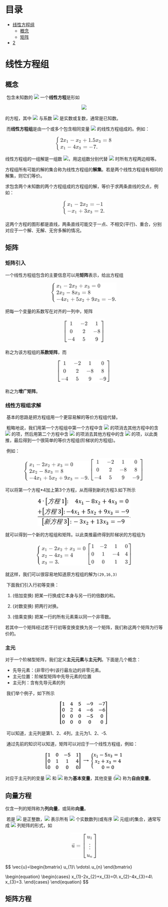 # 目录

<!-- TOC -->

- [线性方程组](#线性方程组)
  - [概念](#概念)
  - [矩阵](矩阵)
- [2](#生成模型与判别模型)

<!-- /TOC -->

# 线性方程组

## 概念

​	包含未知数的 <img src="http://latex.codecogs.com/gif.latex?{x_{1},x_{2},\cdots,x_{n}}" /> 一个**线性方程**是形如

<div align="center"><img src="http://latex.codecogs.com/gif.latex?{a_{1}x_{1}+a_{2}x_{2}+\cdots+a_{n}x_{n}=b}" /></div>

的方程，其中 <img src="http://latex.codecogs.com/gif.latex?{b}" /> 与系数 <img src="http://latex.codecogs.com/gif.latex?{a_{1},a_{2},\cdots,a_{n}}" /> 是实数或复数，通常是已知数。

​	而**线性方程组**是由一个或多个包含相同变量 <img src="http://latex.codecogs.com/gif.latex?{x_{1},x_{2},\cdots,x_{n}}" /> 的线性方程组成的。例如：

<div align="center"><img src="../_image/线代_1.PNG" height="" /></div>

线性方程组的一组解是一组数 <img src="http://latex.codecogs.com/gif.latex?{(s_{1},s_{2},\cdots,s_{n})}" />，用这组数分别代替 <img src="http://latex.codecogs.com/gif.latex?{x_{1},x_{2},\cdots,x_{n}}" /> 时所有方程两边相等。

​	方程组所有可能的解的集合称为线性方程组的**解集**。若是两个线性方程组有相同的解集，则它们等价。

​	求包含两个未知数的两个方程组成的方程组的解，等价于求两条直线的交点，例如：

<div align="center"><img src="../_image/线代_2.PNG" height="" /></div>

这两个方程的图形都是直线，两条直线可能交于一点、不相交(平行)、重合，分别对应于一个解、无解、无穷多解的情况。

## 矩阵

### 矩阵引入

​	一个线性方程组包含的主要信息可以用**矩阵**表示，给出方程组

<div align="center"><img src="../_image/线代_3.PNG" height="" /></div>

把每一个变量的系数写在对齐的一列中，矩阵

<div align="center"><img src="../_image/线代_4.PNG" height="" /></div>

称之为该方程组的**系数矩阵**，而

<div align="center"><img src="../_image/线代_5.PNG" height="" /></div>

称之为**增广矩阵**。

### 线性方程组求解

​	基本的思路是把方程组用一个更容易解的等价方程组代替。

​	粗略地说，我们用第一个方程组中第一个方程中含 <img src="http://latex.codecogs.com/gif.latex?{x_{1}}" /> 的项消去其他方程中的含 <img src="http://latex.codecogs.com/gif.latex?{x_{1}}" /> 的项，然后用第二个方程中含 <img src="http://latex.codecogs.com/gif.latex?{x_{2}}" /> 的项消去其他方程中的含 <img src="http://latex.codecogs.com/gif.latex?{x_{2}}" /> 的项，以此类推，最后得到一个很简单的等价方程组(阶梯状的方程组)。

​	例如：

<div align="center"><img src="../_image/线代_3.PNG" height="" />  <img src="../_image/线代_5.PNG" height="" /></div>

可以将第一个方程*4加上第3个方程，从而得到新的方程3.如下所示

<div align="center"><img src="../_image/线代_6.PNG" height="" /></div>

就可以得到一个新的方程组和矩阵。以此类推最终得到阶梯状的方程组为

<div align="center"><img src="../_image/线代_7.PNG" height="" />  <img src="../_image/线代_8.PNG" height="" /></div>

就这样，我们可以很容易地知道原方程组的解为`(29,16,3) `

​       下面我们引入行初等变换：

1. (倍加变换) 把某一行换成它本身与另一行的倍数的和。

2. (对数变换) 把两行对换。

3. (倍乘变换) 把某一行的所有元素乘以同一个非零数。

若其中一个矩阵经过若干行初等变换变换为另一个矩阵，我们称这两个矩阵为行等价的。

### 主元

​	对于一个阶梯型矩阵，我们定义**主元元素**与**主元列**。下面是几个概念：

- 先导元素：(非零行中)该行最左边的非零元素。
- 主元位置：阶梯型矩阵中先导元素的位置
- 主元列：含有先导元素的列

​       我们举个例子，如下所示

<div align="center"><img src="../_image/线代_9.PNG" height="" /></div>

​	可以知道，主元列是第1、2、4列，主元为1、2、-5.

​	通过先前的知识可以知道，矩阵可以对应于一个线性方程组，例如：

<div align="center"><img src="../_image/线代_10.PNG" height="" /></div>

对应于主元列的变量 <img src="http://latex.codecogs.com/gif.latex?{x_{1}}" /> 和 <img src="http://latex.codecogs.com/gif.latex?{x_{2}}" /> 称为**基本变量**，其他变量 (<img src="http://latex.codecogs.com/gif.latex?{x_{3}}" />) 称为**自由变量**。

## 向量方程

​	仅含一列的矩阵称为**列向量**，或简称**向量**。

​	若是 <img src="http://latex.codecogs.com/gif.latex?{n}" /> 是正整数，<img src="http://latex.codecogs.com/gif.latex?{\mathbb{R^\text{n}}}" /> 表示所有 <img src="http://latex.codecogs.com/gif.latex?{n}" /> 个实数数列(或有序 <img src="http://latex.codecogs.com/gif.latex?{n}" /> 元组)的集合，通常写成 <img src="http://latex.codecogs.com/gif.latex?{n \times  1}" /> 列矩阵的形式，如

<div align="center"><img src="../_image/线代_11.PNG" height="" /></div>






$$
\vec{u}=\begin{bmatrix}
u_{1}\\
\vdots\\
u_{n}
\end{bmatrix}

\begin{equation}
\begin{cases}
x_{1}-2x_{2}+x_{3}=0\\
x_{2}-4x_{3}=4\\
x_{3}=3.
\end{cases}
\end{equation}
$$








## 矩阵方程

